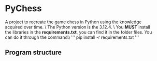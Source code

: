 # PyChess
A project to recreate the game chess in Python using the knowledge acquired over time. \\
The Python version is the 3.12.4. \\ 
You **MUST** install the libraries in the <b>requirements.txt</b>, you can find it in the folder files. You can do it through the command:\\
'''
    pip install -r requirements.txt
'''
## Program structure
